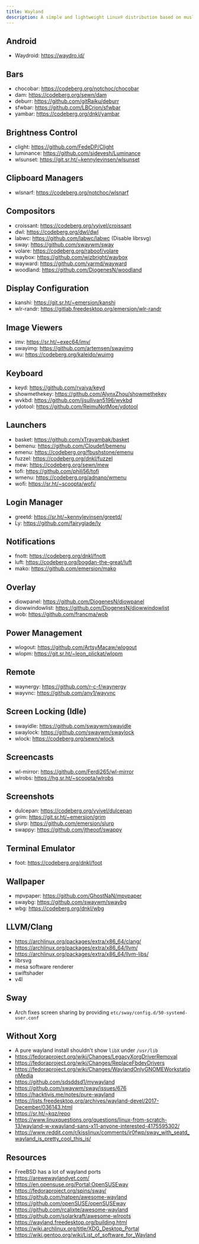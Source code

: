 ```yaml
---
title: Wayland
description: A simple and lightweight Linux® distribution based on musl libc and toybox
---
```


## Android
- Waydroid: https://waydro.id/

## Bars
- chocobar: https://codeberg.org/notchoc/chocobar
- dam: https://codeberg.org/sewn/dam
- deburr: https://github.com/gitRaiku/deburr
- sfwbar: https://github.com/LBCrion/sfwbar
- yambar: https://codeberg.org/dnkl/yambar

## Brightness Control
- clight: https://github.com/FedeDP/Clight
- luminance: https://github.com/sidevesh/Luminance
- wlsunset: https://git.sr.ht/~kennylevinsen/wlsunset

## Clipboard Managers
- wlsnarf: https://codeberg.org/notchoc/wlsnarf

## Compositors
- croissant: https://codeberg.org/vyivel/croissant
- dwl: https://codeberg.org/dwl/dwl
- labwc: https://github.com/labwc/labwc (Disable librsvg)
- sway: https://github.com/swaywm/sway
- volare: https://codeberg.org/raboof/volare
- waybox: https://github.com/wizbright/waybox
- wayward: https://github.com/varmd/wayward
- woodland: https://github.com/DiogenesN/woodland

## Display Configuration
- kanshi: https://git.sr.ht/~emersion/kanshi
- wlr-randr: https://gitlab.freedesktop.org/emersion/wlr-randr

## Image Viewers
- imv: https://sr.ht/~exec64/imv/
- swayimg: https://github.com/artemsen/swayimg
- wu: https://codeberg.org/kaleido/wuimg

## Keyboard
- keyd: https://github.com/rvaiya/keyd
- showmethekey: https://github.com/AlynxZhou/showmethekey
- wvkbd: https://github.com/jjsullivan5196/wvkbd
- ydotool: https://github.com/ReimuNotMoe/ydotool

## Launchers
- basket: https://github.com/xTrayambak/basket
- bemenu: https://github.com/Cloudef/bemenu
- emenu: https://codeberg.org/fbushstone/emenu
- fuzzel: https://codeberg.org/dnkl/fuzzel
- mew: https://codeberg.org/sewn/mew
- tofi: https://github.com/philj56/tofi
- wmenu: https://codeberg.org/adnano/wmenu
- wofi: https://sr.ht/~scoopta/wofi/

## Login Manager
- greetd: https://sr.ht/~kennylevinsen/greetd/
- Ly: https://github.com/fairyglade/ly

## Notifications
- fnott: https://codeberg.org/dnkl/fnott
- luft: https://codeberg.org/bogdan-the-great/luft
- mako: https://github.com/emersion/mako

## Overlay
- diowpanel: https://github.com/DiogenesN/diowpanel
- diowwindowlist: https://github.com/DiogenesN/diowwindowlist
- wob: https://github.com/francma/wob

## Power Management
- wlogout: https://github.com/ArtsyMacaw/wlogout
- wlopm: https://git.sr.ht/~leon_plickat/wlopm

## Remote
- waynergy: https://github.com/r-c-f/waynergy
- wayvnc: https://github.com/any1/wayvnc

## Screen Locking (Idle)
- swayidle: https://github.com/swaywm/swayidle
- swaylock: https://github.com/swaywm/swaylock
- wlock: https://codeberg.org/sewn/wlock

## Screencasts
- wl-mirror: https://github.com/Ferdi265/wl-mirror
- wlrobs: https://hg.sr.ht/~scoopta/wlrobs

## Screenshots
- dulcepan: https://codeberg.org/vyivel/dulcepan
- grim: https://git.sr.ht/~emersion/grim
- slurp: https://github.com/emersion/slurp
- swappy: https://github.com/jtheoof/swappy

## Terminal Emulator
- foot: https://codeberg.org/dnkl/foot

## Wallpaper
- mpvpaper: https://github.com/GhostNaN/mpvpaper
- swaybg: https://github.com/swaywm/swaybg
- wbg: https://codeberg.org/dnkl/wbg

## LLVM/Clang
- https://archlinux.org/packages/extra/x86_64/clang/
- https://archlinux.org/packages/extra/x86_64/llvm/
- https://archlinux.org/packages/extra/x86_64/llvm-libs/
- librsvg
- mesa software renderer
- swiftshader
- v4l

## Sway
- Arch fixes screen sharing by providing `etc/sway/config.d/50-systemd-user.conf`

## Without Xorg
- A pure wayland install shouldn't show `libX` under `/usr/lib`
- https://fedoraproject.org/wiki/Changes/LegacyXorgDriverRemoval
- https://fedoraproject.org/wiki/Changes/ReplaceFbdevDrivers
- https://fedoraproject.org/wiki/Changes/WaylandOnlyGNOMEWorkstationMedia
- https://github.com/sdsddsd1/mywayland
- https://github.com/swaywm/sway/issues/676
- https://hacktivis.me/notes/pure-wayland
- https://lists.freedesktop.org/archives/wayland-devel/2017-December/036143.html
- https://sr.ht/~kqz/repo
- https://www.linuxquestions.org/questions/linux-from-scratch-13/wayland-w-xwayland-sans-x11-anyone-interested-4175595302/
- https://www.reddit.com/r/kisslinux/comments/ir0fwp/sway_with_seatd_wayland_is_pretty_cool_this_is/

## Resources
- FreeBSD has a lot of wayland ports
- https://arewewaylandyet.com/
- https://en.opensuse.org/Portal:OpenSUSEway
- https://fedoraproject.org/spins/sway/
- https://github.com/natpen/awesome-wayland
- https://github.com/openSUSE/openSUSEway
- https://github.com/rcalixte/awesome-wayland
- https://github.com/solarkraft/awesome-wlroots
- https://wayland.freedesktop.org/building.html
- https://wiki.archlinux.org/title/XDG_Desktop_Portal
- https://wiki.gentoo.org/wiki/List_of_software_for_Wayland
